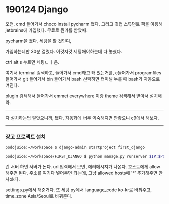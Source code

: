 #  190124 Django

오전. cmd 들어가서 choco install pycharm 했다. 그리고 깃헙 스튜던트 팩을 이용해 jetbrains에 가입했다. 무료로 뭔가를 받았따.



pycharm을 켰다. 세팅을 할 것인디, 



가입하는데만 30분 걸렸다. 이것저것 세팅해야하는데 다 놓쳤다.



ctrl alt s 누르면 세팅ㄴ ㅏ옴.



여기서 terminal 검색하고, 들어가서 cmd라고 돼 있는거를, c들어가서 programfiles 들어가서 git 들어가서 bin 들어가서 bash 선택하면 터미널 누를 때 bash가 자동으로 켜진다.

plugin 검색해서 들어가서 emmet everywhere 이랑 theme 검색해서 받아서 설치해라.

---------------

자 설치하는법 알앗으니까, 됐다. 자동화에 너무 익숙해지면 안좋으니 c9에서 해보자.



--------------------

### 장고 프로젝트 설치

```bash
podojuice:~/workspace $ django-admin startproject first_django

podojuice:~/workspace/FIRST_DJANGO $ python manage.py runserver $IP:$PORT
```

런 서버 하면 서버가 돈다. url 입력해서 보면, 에러메시지가 나온다. 호스트에게 allow 해주면 된다. 주소를 여기다 넣어주면 되는데,  그냥 allowed hosts에 '*' 추가해주면 만사ok다.

settings.py에서 해준거다. 또 세팅 py에서 language_code ko-kr로 바꿔주고, time_zone Asia/Seoul로 바꿔준다.


